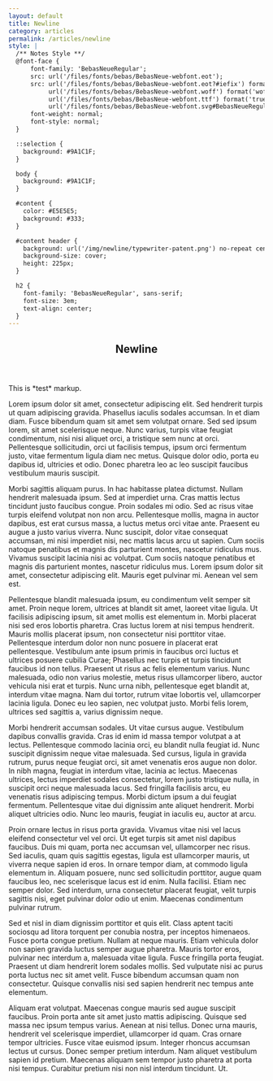 ```yaml
---
layout: default
title: Newline
category: articles
permalink: /articles/newline
style: |
  /** Notes Style **/
  @font-face {
      font-family: 'BebasNeueRegular';
      src: url('/files/fonts/bebas/BebasNeue-webfont.eot');
      src: url('/files/fonts/bebas/BebasNeue-webfont.eot?#iefix') format('embedded-opentype'),
           url('/files/fonts/bebas/BebasNeue-webfont.woff') format('woff'),
           url('/files/fonts/bebas/BebasNeue-webfont.ttf') format('truetype'),
           url('/files/fonts/bebas/BebasNeue-webfont.svg#BebasNeueRegular') format('svg');
      font-weight: normal;
      font-style: normal;
  }

  ::selection {
    background: #9A1C1F;
  }

  body {
    background: #9A1C1F;
  }

  #content {
    color: #E5E5E5;
    background: #333;
  }

  #content header {
    background: url('/img/newline/typewriter-patent.png') no-repeat center;
    background-size: cover;
    height: 225px;
  }

  h2 {
    font-family: 'BebasNeueRegular', sans-serif;
    font-size: 3em;
    text-align: center;
  }
---
```


<header>
  <h2>Newline</h2>
</header>

<section class="container" markdown="block">
This is *test* markup.

Lorem ipsum dolor sit amet, consectetur adipiscing elit. Sed hendrerit turpis ut quam adipiscing gravida. Phasellus iaculis sodales accumsan. In et diam diam. Fusce bibendum quam sit amet sem volutpat ornare. Sed sed ipsum lorem, sit amet scelerisque neque. Nunc varius, turpis vitae feugiat condimentum, nisi nisi aliquet orci, a tristique sem nunc at orci. Pellentesque sollicitudin, orci ut facilisis tempus, ipsum orci fermentum justo, vitae fermentum ligula diam nec metus. Quisque dolor odio, porta eu dapibus id, ultricies et odio. Donec pharetra leo ac leo suscipit faucibus vestibulum mauris suscipit.

Morbi sagittis aliquam purus. In hac habitasse platea dictumst. Nullam hendrerit malesuada ipsum. Sed at imperdiet urna. Cras mattis lectus tincidunt justo faucibus congue. Proin sodales mi odio. Sed ac risus vitae turpis eleifend volutpat non non arcu. Pellentesque mollis, magna in auctor dapibus, est erat cursus massa, a luctus metus orci vitae ante. Praesent eu augue a justo varius viverra. Nunc suscipit, dolor vitae consequat accumsan, mi nisi imperdiet nisi, nec mattis lacus arcu ut sapien. Cum sociis natoque penatibus et magnis dis parturient montes, nascetur ridiculus mus. Vivamus suscipit lacinia nisi ac volutpat. Cum sociis natoque penatibus et magnis dis parturient montes, nascetur ridiculus mus. Lorem ipsum dolor sit amet, consectetur adipiscing elit. Mauris eget pulvinar mi. Aenean vel sem est.

Pellentesque blandit malesuada ipsum, eu condimentum velit semper sit amet. Proin neque lorem, ultrices at blandit sit amet, laoreet vitae ligula. Ut facilisis adipiscing ipsum, sit amet mollis est elementum in. Morbi placerat nisi sed eros lobortis pharetra. Cras luctus lorem at nisi tempus hendrerit. Mauris mollis placerat ipsum, non consectetur nisi porttitor vitae. Pellentesque interdum dolor non nunc posuere in placerat erat pellentesque. Vestibulum ante ipsum primis in faucibus orci luctus et ultrices posuere cubilia Curae; Phasellus nec turpis et turpis tincidunt faucibus id non tellus. Praesent ut risus ac felis elementum varius. Nunc malesuada, odio non varius molestie, metus risus ullamcorper libero, auctor vehicula nisi erat et turpis. Nunc urna nibh, pellentesque eget blandit at, interdum vitae magna. Nam dui tortor, rutrum vitae lobortis vel, ullamcorper lacinia ligula. Donec eu leo sapien, nec volutpat justo. Morbi felis lorem, ultrices sed sagittis a, varius dignissim neque.

Morbi hendrerit accumsan sodales. Ut vitae cursus augue. Vestibulum dapibus convallis gravida. Cras id enim id massa tempor volutpat a at lectus. Pellentesque commodo lacinia orci, eu blandit nulla feugiat id. Nunc suscipit dignissim neque vitae malesuada. Sed cursus, ligula in gravida rutrum, purus neque feugiat orci, sit amet venenatis eros augue non dolor. In nibh magna, feugiat in interdum vitae, lacinia ac lectus. Maecenas ultrices, lectus imperdiet sodales consectetur, lorem justo tristique nulla, in suscipit orci neque malesuada lacus. Sed fringilla facilisis arcu, eu venenatis risus adipiscing tempus. Morbi dictum ipsum a dui feugiat fermentum. Pellentesque vitae dui dignissim ante aliquet hendrerit. Morbi aliquet ultricies odio. Nunc leo mauris, feugiat in iaculis eu, auctor at arcu.

Proin ornare lectus in risus porta gravida. Vivamus vitae nisi vel lacus eleifend consectetur vel vel orci. Ut eget turpis sit amet nisl dapibus faucibus. Duis mi quam, porta nec accumsan vel, ullamcorper nec risus. Sed iaculis, quam quis sagittis egestas, ligula est ullamcorper mauris, ut viverra neque sapien id eros. In ornare tempor diam, at commodo ligula elementum in. Aliquam posuere, nunc sed sollicitudin porttitor, augue quam faucibus leo, nec scelerisque lacus est id enim. Nulla facilisi. Etiam nec semper dolor. Sed interdum, urna consectetur placerat feugiat, velit turpis sagittis nisi, eget pulvinar dolor odio ut enim. Maecenas condimentum pulvinar rutrum.

Sed et nisl in diam dignissim porttitor et quis elit. Class aptent taciti sociosqu ad litora torquent per conubia nostra, per inceptos himenaeos. Fusce porta congue pretium. Nullam at neque mauris. Etiam vehicula dolor non sapien gravida luctus semper augue pharetra. Mauris tortor eros, pulvinar nec interdum a, malesuada vitae ligula. Fusce fringilla porta feugiat. Praesent ut diam hendrerit lorem sodales mollis. Sed vulputate nisi ac purus porta luctus nec sit amet velit. Fusce bibendum accumsan quam non consectetur. Quisque convallis nisi sed sapien hendrerit nec tempus ante elementum.

Aliquam erat volutpat. Maecenas congue mauris sed augue suscipit faucibus. Proin porta ante sit amet justo mattis adipiscing. Quisque sed massa nec ipsum tempus varius. Aenean at nisi tellus. Donec urna mauris, hendrerit vel scelerisque imperdiet, ullamcorper id quam. Cras ornare tempor ultricies. Fusce vitae euismod ipsum. Integer rhoncus accumsan lectus ut cursus. Donec semper pretium interdum. Nam aliquet vestibulum sapien id pretium. Maecenas aliquam sem tempor justo pharetra at porta nisi tempus. Curabitur pretium nisi non nisl interdum tincidunt. Ut.

</section>
